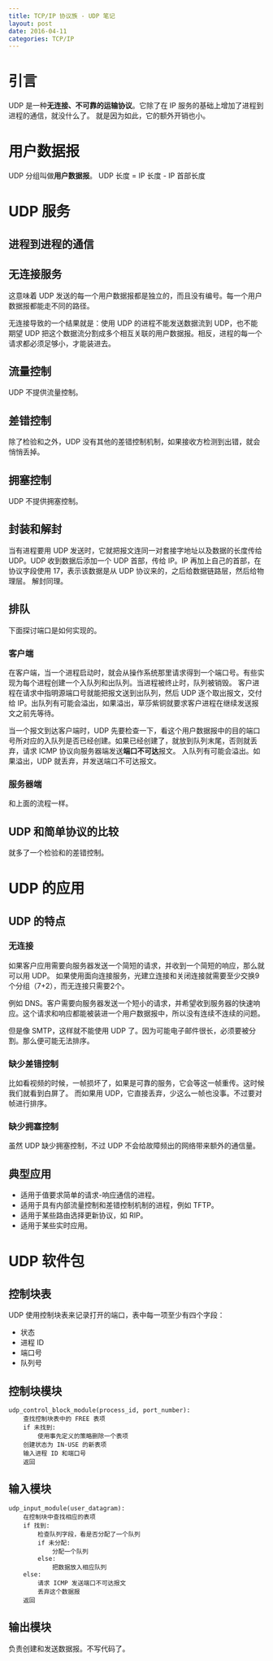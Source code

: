 ```yaml
---
title: TCP/IP 协议族 - UDP 笔记
layout: post
date: 2016-04-11
categories: TCP/IP
---
```


# 引言

UDP 是一种**无连接、不可靠的运输协议**。它除了在 IP 服务的基础上增加了进程到进程的通信，就没什么了。
就是因为如此，它的额外开销也小。

# 用户数据报

UDP 分组叫做**用户数据报**。
UDP 长度 = IP 长度 - IP 首部长度

# UDP 服务

## 进程到进程的通信

## 无连接服务

这意味着 UDP 发送的每一个用户数据报都是独立的，而且没有编号。每一个用户数据报都能走不同的路径。

无连接导致的一个结果就是：使用 UDP 的进程不能发送数据流到 UDP，也不能期望 UDP 把这个数据流分割成多个相互关联的用户数据报。相反，进程的每一个请求都必须足够小，才能装进去。

## 流量控制

UDP 不提供流量控制。

## 差错控制

除了检验和之外，UDP 没有其他的差错控制机制，如果接收方检测到出错，就会悄悄丢掉。

## 拥塞控制

UDP 不提供拥塞控制。

## 封装和解封

当有进程要用 UDP 发送时，它就把报文连同一对套接字地址以及数据的长度传给 UDP。UDP 收到数据后添加一个 UDP 首部，传给 IP。IP 再加上自己的首部，在协议字段使用 17，表示该数据是从 UDP 协议来的，之后给数据链路层，然后给物理层。
解封同理。

## 排队

下面探讨端口是如何实现的。

### 客户端

在客户端，当一个进程启动时，就会从操作系统那里请求得到一个端口号。有些实现为每个进程创建一个入队列和出队列。当进程被终止时，队列被销毁。
客户进程在请求中指明源端口号就能把报文送到出队列，然后 UDP 逐个取出报文，交付给 IP。出队列有可能会溢出，如果溢出，草莎紫铜就要求客户进程在继续发送报文之前先等待。

当一个报文到达客户端时，UDP 先要检查一下，看这个用户数据报中的目的端口号所对应的入队列是否已经创建。如果已经创建了，就放到队列末尾，否则就丢弃，请求 ICMP 协议向服务器端发送**端口不可达**报文。
入队列有可能会溢出。如果溢出，UDP 就丢弃，并发送端口不可达报文。

### 服务器端

和上面的流程一样。


## UDP 和简单协议的比较

就多了一个检验和的差错控制。

# UDP 的应用

## UDP 的特点

### 无连接

如果客户应用需要向服务器发送一个简短的请求，并收到一个简短的响应，那么就可以用 UDP。
如果使用面向连接服务，光建立连接和关闭连接就需要至少交换9个分组（7+2），而无连接只需要2个。

例如 DNS。客户需要向服务器发送一个短小的请求，并希望收到服务器的快速响应。这个请求和响应都能被装进一个用户数据报中，所以没有连续不连续的问题。

但是像 SMTP，这样就不能使用 UDP 了。因为可能电子邮件很长，必须要被分割。那么便可能无法排序。


### 缺少差错控制

比如看视频的时候，一帧损坏了，如果是可靠的服务，它会等这一帧重传。这时候我们就看到白屏了。
而如果用 UDP，它直接丢弃，少这么一帧也没事。不过要对帧进行排序。

### 缺少拥塞控制

虽然 UDP 缺少拥塞控制，不过 UDP 不会给故障频出的网络带来额外的通信量。

## 典型应用

- 适用于值要求简单的请求-响应通信的进程。
- 适用于具有内部流量控制和差错控制机制的进程，例如 TFTP。
- 适用于某些路由选择更新协议，如 RIP。
- 适用于某些实时应用。


# UDP 软件包

## 控制块表

UDP 使用控制块表来记录打开的端口，表中每一项至少有四个字段：

- 状态
- 进程 ID
- 端口号
- 队列号

## 控制块模块

```
udp_control_block_module(process_id, port_number):
    查找控制块表中的 FREE 表项
    if 未找到:
        使用事先定义的策略删除一个表项
    创建状态为 IN-USE 的新表项
    输入进程 ID 和端口号
    返回
```

## 输入模块

```
udp_input_module(user_datagram):
    在控制块中查找相应的表项
    if 找到:
        检查队列字段，看是否分配了一个队列
        if 未分配:
            分配一个队列
        else:
            把数据放入相应队列
    else:
        请求 ICMP 发送端口不可达报文
        丢弃这个数据报
    返回
```

## 输出模块

负责创建和发送数据报。不写代码了。

